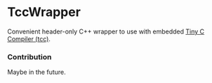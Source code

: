 # TccWrapper

Convenient header-only C++ wrapper to use with embedded [Tiny C Compiler (tcc)](https://bellard.org/tcc/).

### Contribution

Maybe in the future.
